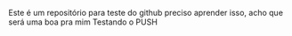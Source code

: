 Este é um repositório para teste do github
preciso aprender isso, acho que será uma boa pra mim
Testando o PUSH
